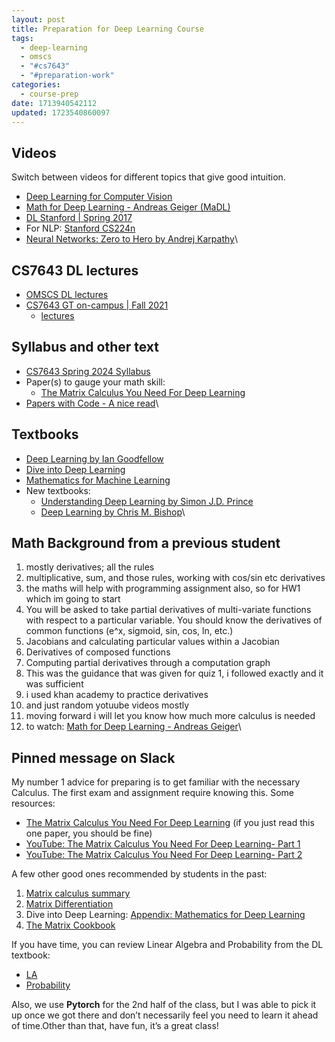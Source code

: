 ```yaml
---
layout: post
title: Preparation for Deep Learning Course
tags:
  - deep-learning
  - omscs
  - "#cs7643"
  - "#preparation-work"
categories:
  - course-prep
date: 1713940542112
updated: 1723540860097
---
```

## Videos

Switch between videos for different topics that give good intuition.

- [Deep Learning for Computer Vision](https://www.youtube.com/playlist?list=PL5-TkQAfAZFbzxjBHtzdVCWE0Zbhomg7r)
- [Math for Deep Learning - Andreas Geiger (MaDL)](https://www.youtube.com/playlist?list=PL05umP7R6ij0bo4UtMdzEJ6TiLOqj4ZCm)
- [DL Stanford | Spring 2017](https://www.youtube.com/playlist?list=PLC1qU-LWwrF64f4QKQT-Vg5Wr4qEE1Zxk)
- For NLP: [Stanford CS224n](https://web.stanford.edu/class/cs224n/)
- [Neural Networks: Zero to Hero by Andrej Karpathy](https://www.youtube.com/playlist?list=PLAqhIrjkxbuWI23v9cThsA9GvCAUhRvKZ)\ <br/>

## CS7643 DL lectures

- [OMSCS DL lectures](https://mediaspace.gatech.edu/channel/CS+7643+-+Deep+Learning/267756942)
- [CS7643 GT on-campus | Fall 2021](https://sites.cc.gatech.edu/classes/AY2022/cs7643_fall/)
  - [lectures](https://www.youtube.com/playlist?list=PL-fZD610i7yB7gDnPDpFcKpHI9X8z3OQ7)

## Syllabus and other text

- [CS7643 Spring 2024 Syllabus](https://omscs.gatech.edu/sites/default/files/documents/2024/Syllabi-CS%207643%202024-1.pdf)
- Paper(s) to gauge your math skill:
  - [The Matrix Calculus You Need For Deep Learning](https://arxiv.org/abs/1802.01528)
- [Papers with Code - A nice read](https://paperswithcode.com/)\ <br/>

## Textbooks

- [Deep Learning by Ian Goodfellow](https://www.deeplearningbook.org/)
- [Dive into Deep Learning](https://d2l.ai/)
- [Mathematics for Machine Learning](https://mml-book.github.io/)
- New textbooks:
  - [Understanding Deep Learning by Simon J.D. Prince](https://udlbook.github.io/udlbook/)
  - [Deep Learning by Chris M. Bishop](https://www.bishopbook.com/)\ <br/>

## Math Background from a previous student

1. mostly derivatives; all the rules
2. multiplicative, sum, and those rules, working with cos/sin etc derivatives
3. the maths will help with programming assignment also, so for HW1 which im going to start
4. You will be asked to take partial derivatives of multi-variate functions with respect to a particular variable. You should know the derivatives of common functions (e^x, sigmoid, sin, cos, ln, etc.)
5. Jacobians and calculating particular values within a Jacobian
6. Derivatives of composed functions
7. Computing partial derivatives through a computation graph
8. This was the guidance that was given for quiz 1, i followed exactly and it was sufficient
9. i used khan academy to practice derivatives
10. and just random yotuube videos mostly
11. moving forward i will let you know how much more calculus is needed
12. to watch: [Math for Deep Learning - Andreas Geiger](https://www.youtube.com/playlist?list=PL05umP7R6ij0bo4UtMdzEJ6TiLOqj4ZCm)\ <br/>

## Pinned message on Slack

My number 1 advice for preparing is to get familiar with the necessary Calculus. The first exam and assignment require knowing this. Some resources:

- <ins>The Matrix Calculus You Need For Deep Learning</ins> (if you just read this one paper, you should be fine)
- <ins>YouTube: The Matrix Calculus You Need For Deep Learning- Part 1</ins>
- <ins>YouTube: The Matrix Calculus You Need For Deep Learning- Part 2</ins>

A few other good ones recommended by students in the past:

1. <ins>Matrix calculus summary</ins>
2. <ins>Matrix Differentiation</ins>
3. Dive into Deep Learning: <ins>Appendix: Mathematics for Deep Learning</ins>
4. <ins>The Matrix Cookbook</ins>

If you have time, you can review Linear Algebra and Probability from the DL textbook:

- <ins>LA</ins>
- <ins>Probability</ins>

Also, we use **Pytorch** for the 2nd half of the class, but I was able to pick it up once we got there and don’t necessarily feel you need to learn it ahead of time.Other than that, have fun, it’s a great class!
